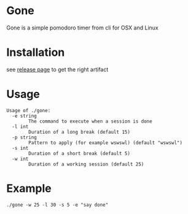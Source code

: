 # Gone

Gone is a simple pomodoro timer from cli for OSX and Linux

# Installation

see [release page](https://github.com/guillaumebreton/gone/releases) to get the
right artifact

# Usage
```
Usage of ./gone:
  -e string
        The command to execute when a session is done
  -l int
        Duration of a long break (default 15)
  -p string
        Pattern to apply (for example wswswl) (default "wswswl")
  -s int
        Duration of a short break (default 5)
  -w int
        Duration of a working session (default 25)
```

# Example

```
./gone -w 25 -l 30 -s 5 -e "say done"
```
